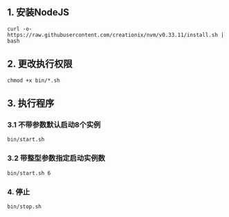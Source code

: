 ## 1. 安装NodeJS
`curl -o- https://raw.githubusercontent.com/creationix/nvm/v0.33.11/install.sh | bash`

## 2. 更改执行权限
`chmod +x bin/*.sh`

## 3. 执行程序
### 3.1 不带参数默认启动8个实例
`bin/start.sh`
### 3.2 带整型参数指定启动实例数
`bin/start.sh 6` 

### 4. 停止
`bin/stop.sh`
